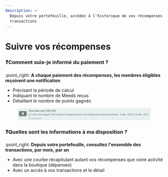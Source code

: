 ```yaml
---
description: >-
  Depuis votre portefeuille, accédez à l'historique de vos récompenses et autres
  transactions
---
```


# Suivre vos récompenses

### :question:Comment suis-je informé du paiement ?

:point\_right: **A chaque paiement des récompenses, les membres éligibles reçoivent une notification**

* Précisant la période de calcul
* Indiquant le nombre de Meeds reçus
* Détaillant le nombre de points gagnés

<figure><img src="../../.gitbook/assets/image.png" alt=""><figcaption></figcaption></figure>

### :question:Quelles sont les informations à ma disposition ?

:point\_right: **Depuis votre portefeuille, consultez l'ensemble des transactions, par mois, par an**

* Avec une courbe récapitulant autant vos récompenses que votre activité dans la boutique (dépenses)
* Avec un accès à vos transactions et le détail

